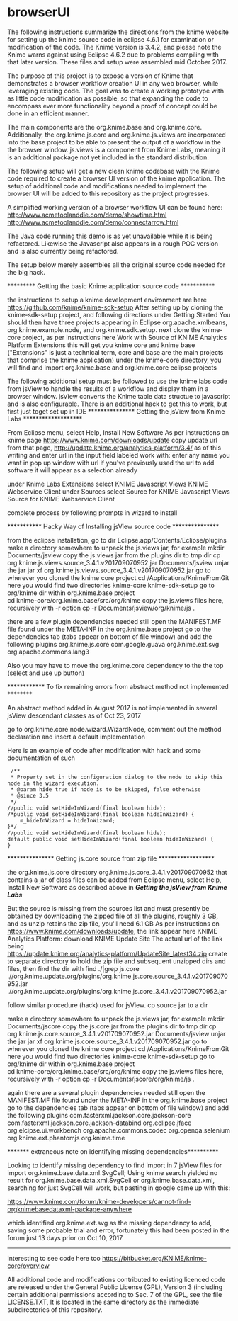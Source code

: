 # browserUI
The following instructions summarize the directions from the knime website for setting 
up the knime source code in eclipse 4.6.1 for examination or modification of the code. 
The Knime version is 3.4.2, and please note the Knime warns against using Eclipse 4.6.2 
due to problems compiling with that later version. These files and setup were assembled 
mid October 2017.

The purpose of this project is to expose a version of Knime that demonstrates a 
browser workflow creation UI in any web browser, while leveraging existing code. 
The goal was to create a working prototype with as little code modification as possible, 
so that expanding the code to encompass ever more functionality beyond a proof of 
concept could be done in an efficient manner.

The main components are the org.knime.base and org.knime.core. Additionally, the 
org.knime.js.core and org.knime.js.views are incorporated into the base project 
to be able to present the output of a workflow in the the browser window. 
js.views is a component from Knime Labs, meaning it is an additional package not 
yet included in the standard distribution.

The following setup will get a new clean knime codebase with the Knime code required 
to create a browser UI version of the knime application. The setup of additional code and
modifications needed to implement the browser UI will be added to this repository 
as the project progresses. 

A simplified working version of a browser workflow UI can be found here:
http://www.acmetoolanddie.com/demo/showtime.html
http://www.acmetoolanddie.com/demo/connectarrow.html

The Java code running this demo is as yet unavailable while it is being refactored.
Likewise the Javascript also appears in a rough POC version and is also currently 
being refactored. 

The setup below merely assembles all the original source code needed for the big hack.

********* Getting the basic Knime application source code ***********
 
the instructions to setup a knime development environment are here 
   https://github.com/knime/knime-sdk-setup
After setting up by cloning the knime-sdk-setup project, and following directions under
   Getting Started
You should then have three projects appearing in Eclipse
   org.apache.xmlbeans, org.knime.example.node, and org.knime.sdk.setup.
next clone the knime-core project, as per instructions here 
   Work with Source of KNIME Analytics Platform Extensions
this will get you knime core and knime base ("Extensions" is just a technical term,
core and base are the main projects that comprise the knime application)
under the knime-core directory, you will find and import org.knime.base and org.knime.core eclipse projects

The following additional setup must be followed to use the knime labs code from
jsView to handle the results of a workflow and display them in a browser window. 
jsView converts the Knime table data structue to javascript and is also configurable. 
There is an additional hack to get this to work, but first just toget set up in IDE 
*************** Getting the jsView from Knime Labs *******************

From Eclipse menu, select
Help, Install New Software
As per instructions on knime page https://www.knime.com/downloads/update
copy update url from that page, http://update.knime.org/analytics-platform/3.4/ as of this writing
and enter url in the input field labeled 
   work with:
enter any name you want in pop up window with url
if you've previously used the url to add software it will appear as a selection already
  
under Knime Labs Extensions select 
   KNIME Javascript Views
   KNIME Webservice Client
under Sources select 
   Source for KNIME Javascript Views
   Source for KNIME Webservice Client

complete process by following prompts in wizard to install

*********** Hacky Way of Installing jsView source code ***************

from the eclipse installation, go to dir
   Eclipse.app/Contents/Eclipse/plugins
make a directory somewhere to unpack the js.views jar, for example
   mkdir Documents/jsview
copy the js.views jar from the plugins dir to tmp dir
   cp org.knime.js.views.source_3.4.1.v201709070952.jar Documents/jsview
unjar the jar
   jar xf org.knime.js.views.source_3.4.1.v201709070952.jar
go to wherever you cloned the knime core project
   cd /Applications/KnimeFromGit
here you would find two directories
   knime-core   knime-sdk-setup
go to org/knime dir within org.knime.base project   
   cd knime-core/org.knime.base/src/org/knime
copy the js.views files here, recursively with -r option
   cp -r Documents/jsview/org/knime/js .

there are a few plugin dependencies needed still
open the MANIFEST.MF file found under the META-INF in the org.knime.base project
go to the dependencies tab (tabs appear on bottom of file window) and add the following plugins
  org.knime.js.core
  com.google.guava
  org.knime.ext.svg
  org.apache.commons.lang3
  
Also you may have to move the org.knime.core dependency to the the top (select and use up button)

************ To fix remaining errors from abstract method not implemented ********

An abstract method added in August 2017 is not implemented in several jsView descendant classes as of Oct 23, 2017

go to org.knime.core.node.wizard.WizardNode, comment out the method declaration and insert a default implementation 

Here is an example of code after modification with hack and some documentation of such
     
     /**
     * Property set in the configuration dialog to the node to skip this node in the wizard execution.
     * @param hide true if node is to be skipped, false otherwise
     * @since 3.5
     */
    //public void setHideInWizard(final boolean hide);
    /*public void setHideInWizard(final boolean hideInWizard) {
        m_hideInWizard = hideInWizard;
    }*/
    //public void setHideInWizard(final boolean hide);
    default public void setHideInWizard(final boolean hideInWizard) {
    }
    
*************** Getting js.core source from zip file ******************

the org.knime.js.core directory org.knime.js.core_3.4.1.v201709070952 
that contains a jar of class files can be added from Eclipse menu, select
   Help, Install New Software
as described above in ***Getting the jsView from Knime Labs***

But the source is missing from the sources list and must presently be obtained 
by downloading the zipped file of all the plugins, roughly 3 GB, and as unzip 
retains the zip file, you'll need 6.1 GB
As per instructions on https://www.knime.com/downloads/update, the link appear here
   KNIME Analytics Platform: download KNIME Update Site
The actual url of the link being   
   https://update.knime.org/analytics-platform/UpdateSite_latest34.zip
create to separate directory to hold the zip file and subsequent unzipped dirs and 
files, then find the dir with 
   find ./|grep js.core
   .//org.knime.update.org/plugins/org.knime.js.core.source_3.4.1.v201709070952.jar
   .//org.knime.update.org/plugins/org.knime.js.core_3.4.1.v201709070952.jar

follow similar procedure (hack) used for jsView. cp source jar to a dir

make a directory somewhere to unpack the js.views jar, for example
   mkdir Documents/jscore
copy the js.core jar from the plugins dir to tmp dir
   cp org.knime.js.core.source_3.4.1.v201709070952.jar Documents/jsview
unjar the jar
   jar xf org.knime.js.core.source_3.4.1.v201709070952.jar
go to wherever you cloned the knime core project
   cd /Applications/KnimeFromGit
here you would find two directories
   knime-core   knime-sdk-setup
go to org/knime dir within org.knime.base project   
   cd knime-core/org.knime.base/src/org/knime
copy the js.views files here, recursively with -r option
   cp -r Documents/jscore/org/knime/js .

again there are a several plugin dependencies needed still
open the MANIFEST.MF file found under the META-INF in the org.knime.base project
go to the dependencies tab (tabs appear on bottom of file window) and add the following plugins
  com.fasterxml.jackson.core.jackson-core
  com.fasterxml.jackson.core.jackson-databind
  org.eclipse.jface
  org.elcipse.ui.workbench
  org.apache.commons.codec
  org.openqa.selenium
  org.knime.ext.phantomjs
  org.knime.time

 
******* extraneous note on identifying missing dependencies**********

Looking to identify missing dependency to find import in 7 jsView files for
   import org.knime.base.data.xml.SvgCell;
Using knime search yielded no result for org.knime.base.data.xml.SvgCell or org.knime.base.data.xml, 
searching for just SvgCell will work, but pasting in google came up with this:
  
   https://www.knime.com/forum/knime-developers/cannot-find-orgknimebasedataxml-package-anywhere

which identified 
   org.knime.ext.svg
as the missing dependency to add, saving some probable trial and error, fortunately this had been posted in the
forum just 13 days prior on Oct 10, 2017

************************************************************************
interesting to see code here too https://bitbucket.org/KNIME/knime-core/overview

All additional code and modifications contributed to existing licenced code are 
released under the General Public License (GPL), Version 3 (including certain 
additional permissions according to Sec. 7 of the GPL, see the file LICENSE.TXT, 
It is located in the same directory as the immediate subdirectories of 
this repository. 
